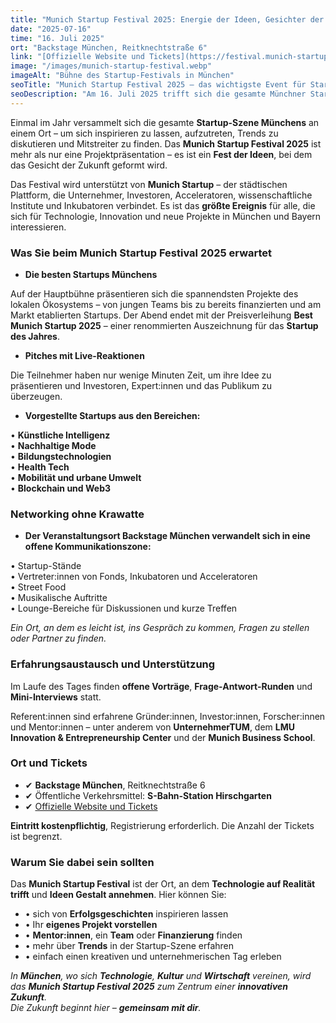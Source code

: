 ```yaml
---
title: "Munich Startup Festival 2025: Energie der Ideen, Gesichter der Zukunft"
date: "2025-07-16"
time: "16. Juli 2025"
ort: "Backstage München, Reitknechtstraße 6"
link: "[Offizielle Website und Tickets](https://festival.munich-startup.de)"
image: "/images/munich-startup-festival.webp"
imageAlt: "Bühne des Startup-Festivals in München"
seoTitle: "Munich Startup Festival 2025 – das wichtigste Event für Startups in München"
seoDescription: "Am 16. Juli 2025 trifft sich die gesamte Münchner Startup-Szene im Backstage München: Pitches, Auszeichnungen, Vorträge, Stände und Networking – lass dich inspirieren und werde aktiv!"
---
```


Einmal im Jahr versammelt sich die gesamte **Startup-Szene Münchens** an einem Ort – um sich inspirieren zu lassen, aufzutreten, Trends zu diskutieren und Mitstreiter zu finden. Das **Munich Startup Festival 2025** ist mehr als nur eine Projektpräsentation – es ist ein **Fest der Ideen**, bei dem das Gesicht der Zukunft geformt wird.

Das Festival wird unterstützt von **Munich Startup** – der städtischen Plattform, die Unternehmer, Investoren, Acceleratoren, wissenschaftliche Institute und Inkubatoren verbindet. Es ist das **größte Ereignis** für alle, die sich für Technologie, Innovation und neue Projekte in München und Bayern interessieren.

### Was Sie beim Munich Startup Festival 2025 erwartet

- **Die besten Startups Münchens**

Auf der Hauptbühne präsentieren sich die spannendsten Projekte des lokalen Ökosystems – von jungen Teams bis zu bereits finanzierten und am Markt etablierten Startups. Der Abend endet mit der Preisverleihung **Best Munich Startup 2025** – einer renommierten Auszeichnung für das **Startup des Jahres**.

- **Pitches mit Live-Reaktionen**

Die Teilnehmer haben nur wenige Minuten Zeit, um ihre Idee zu präsentieren und Investoren, Expert:innen und das Publikum zu überzeugen.

- **Vorgestellte Startups aus den Bereichen:**

• **Künstliche Intelligenz**  
• **Nachhaltige Mode**  
• **Bildungstechnologien**  
• **Health Tech**  
• **Mobilität und urbane Umwelt**  
• **Blockchain und Web3**

### Networking ohne Krawatte

- **Der Veranstaltungsort **Backstage München** verwandelt sich in eine offene Kommunikationszone:**

• Startup-Stände  
• Vertreter:innen von Fonds, Inkubatoren und Acceleratoren  
• Street Food  
• Musikalische Auftritte  
• Lounge-Bereiche für Diskussionen und kurze Treffen

_Ein Ort, an dem es leicht ist, ins Gespräch zu kommen, Fragen zu stellen oder Partner zu finden._

### Erfahrungsaustausch und Unterstützung

Im Laufe des Tages finden **offene Vorträge**, **Frage-Antwort-Runden** und **Mini-Interviews** statt.

Referent:innen sind erfahrene Gründer:innen, Investor:innen, Forscher:innen und Mentor:innen – unter anderem von **UnternehmerTUM**, dem **LMU Innovation & Entrepreneurship Center** und der **Munich Business School**.

### Ort und Tickets

- ✔ **Backstage München**, Reitknechtstraße 6  
- ✔ Öffentliche Verkehrsmittel: **S-Bahn-Station Hirschgarten**  
- ✔ [Offizielle Website und Tickets](https://festival.munich-startup.de)

**Eintritt kostenpflichtig**, Registrierung erforderlich. Die Anzahl der Tickets ist begrenzt.

### Warum Sie dabei sein sollten

Das **Munich Startup Festival** ist der Ort, an dem **Technologie auf Realität trifft** und **Ideen Gestalt annehmen**. Hier können Sie:

- • sich von **Erfolgsgeschichten** inspirieren lassen  
- • Ihr **eigenes Projekt vorstellen**  
- • **Mentor:innen**, ein **Team** oder **Finanzierung** finden  
- • mehr über **Trends** in der Startup-Szene erfahren  
- • einfach einen kreativen und unternehmerischen Tag erleben

_In **München**, wo sich **Technologie**, **Kultur** und **Wirtschaft** vereinen, wird das **Munich Startup Festival 2025** zum Zentrum einer **innovativen Zukunft**.  
Die Zukunft beginnt hier – **gemeinsam mit dir**._

